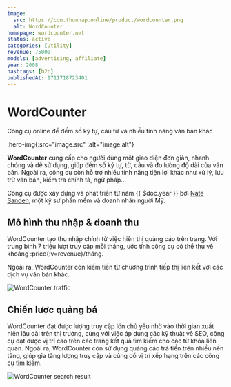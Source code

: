 ```yaml
---
image:
  src: https://cdn.thunhap.online/product/wordcounter.png
  alt: WordCounter
homepage: wordcounter.net
status: active
categories: [utility]
revenue: 75000
models: [advertising, affiliate]
year: 2008
hashtags: [b2c]
publishedAt: 1711718723401
---
```


# WordCounter

Công cụ online để đếm số ký tự, câu từ và nhiều tính năng văn bản khác

:hero-img{:src="image.src" :alt="image.alt"}

__WordCounter__ cung cấp cho người dùng một giao diện đơn giản, nhanh chóng và dễ sử dụng, giúp đếm số ký tự, từ, câu và đo lường độ dài của văn bản. Ngoài ra, công cụ còn hỗ trợ nhiều tính năng tiện lợi khác như xử lý, lưu trữ văn bản, kiểm tra chính tả, ngữ pháp...

Công cụ được xây dựng và phát triển từ năm {{ $doc.year }} bởi [Nate Sanden](https://twitter.com/natesanden), một kỹ sư phần mềm và doanh nhân người Mỹ.

## Mô hình thu nhập & doanh thu

WordCounter tạo thu nhập chính từ việc hiển thị quảng cáo trên trang. Với trung bình 7 triệu lượt truy cập mỗi tháng, ước tính công cụ có thể thu về khoảng :price{:v=revenue}/tháng.

Ngoài ra, WordCounter còn kiếm tiền từ chương trình tiếp thị liên kết với các dịch vụ văn bản khác.

![WordCounter traffic](https://cdn.thunhap.online/product/wordcounter+traffic.png)

## Chiến lược quảng bá

WordCounter đạt được lượng truy cập lớn chủ yếu nhờ vào thời gian xuất hiện lâu dài trên thị trường, cùng với việc áp dụng các kỹ thuật về SEO, công cụ đạt được vị trí cao trên các trang kết quả tìm kiếm cho các từ khóa liên quan. Ngoài ra, WordCounter còn sử dụng quảng cáo trả tiền trên nhiều nền tảng, giúp gia tăng lượng truy cập và củng cố vị trí xếp hạng trên các công cụ tìm kiếm.

![WordCounter search result](https://cdn.thunhap.online/product/wordcounter+seo.png)
